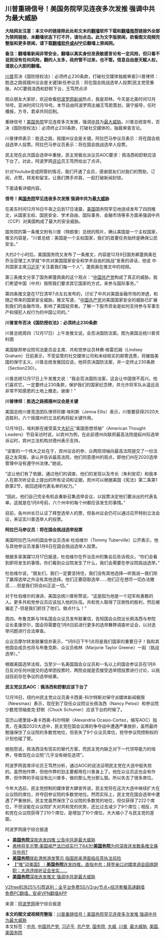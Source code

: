  <h2>川普重磅信号！美国务院罕见连夜多次发推 强调中共为最大威胁</h2> <p class="notice"><b>大陆网友注意：本文中的链接除此处和文末的<a href="https://github.com/bannedbook/fanqiang" >翻墙</a>软件下载和<a href="https://github.com/killgcd/justmysocks/blob/master/README.md">翻墙推荐</a>链接外全部为禁网链接，未翻墙状态下打不开，请勿点击。此为文字版禁闻，欲看图文视频完整版和更多禁闻，请下载<a href="https://github.com/bannedbook/fanqiang">翻墙软件或APP</a>后翻墙上禁闻网。</p><p>备注：翻墙看新闻非常安全，翻墙以真实身份发表敏感言论有一定风险，但只看不说则没有任何风险，翻的人太多，政府管不过来，也不管。信息自由是天赋人权，请放心大胆的翻墙。</b></p>  <div class="entry"> <p id="summary"><a href="https://www.bannedbook.org/bnews/tag/%e5%b7%9d%e6%99%ae/" class="st_tag internal_tag" rel="tag" title="标签 川普 下的日志">川普</a>否决《国防授权法》：必须终止230条款，打破社交媒体独裁审查|川普律师：胜选之路摇摆州议会是关键|新任参议员：将在国会挑战选举人投票|民主党受重挫，AOC要佩洛西和舒默下台，王笃然点评</p> <p>观众朋友大家好，欢迎收看<span class='wp_keywordlink_affiliate'><a href="https://www.aboluowang.com/" title="阿波罗网" target="_blank">阿波罗网</a></span><span class='wp_keywordlink_affiliate'><a href="https://www.bannedbook.org/" title="新闻">新闻</a></span>热点，我是郑林。今天是北美时间12月18号。亚洲时间12月19号。本节目由阿波罗网主编王笃若策划，唐宁报导，任时播报，方寻，君卓共同后制。</p> <p>重磅信号！<a href="https://www.bannedbook.org/bnews/tag/%e7%be%8e%e5%9b%bd%e5%8a%a1%e9%99%a2/" class="st_tag internal_tag" rel="tag" title="标签 美国务院 下的日志">美国务院</a>罕见连夜多次发推，强调<a href="https://www.bannedbook.org/bnews/tag/%e4%b8%ad%e5%85%b1/" class="st_tag internal_tag" rel="tag" title="标签 中共 下的日志">中共</a>为<a href="https://www.bannedbook.org/bnews/tag/%E6%9C%80%E5%A4%A7%E5%A8%81%E8%83%81/" class="st_tag internal_tag" rel="tag" title="标签 最大威胁 下的日志">最大威胁</a>。川普总统宣布，否决《国防授权法》：必须终止230条款，打破社交媒体的，独裁审查言论。</p> <p>川普律师表示：胜选之路，摇摆州议会是关键。阿拉巴马参议员表示：将在国会挑战选举人投票。阿拉巴马参议员表示：将在国会挑战选举人投票。</p> <p>民主党在此次国会选举中重挫，民主党极左派议员AOC要求：佩洛西和舒默应该下台了。对此，阿波罗网<span class='wp_keywordlink_affiliate'><a href="https://www.bannedbook.org/bnews/comments/" title="新闻评论" target="_blank">评论</a></span>员王笃然给出了点评。</p> <p>针对Youtube变成网管的情况，我们开通了会员，感谢朋友们对我们的赞助，订阅，点赞，转发和留言。让我们携手并肩，一起打破新闻封锁。</p> <p>下面请看详细内容。</p> <p><strong>信号！美<a href="https://www.bannedbook.org/bnews/tag/%e5%9b%bd%e5%8a%a1%e9%99%a2/" class="st_tag internal_tag" rel="tag" title="标签 国务院 下的日志">国务院</a>罕见连夜多次发推 强调中共为最<a href="https://www.bannedbook.org/bnews/tag/%E5%A4%A7%E5%A8%81/" class="st_tag internal_tag" rel="tag" title="标签 大威 下的日志">大威</a>胁</strong></p> <p>在美东时间12月16日午夜之后到17日凌晨，<a href="https://www.bannedbook.org/bnews/tag/%e7%be%8e%e5%9b%bd/" class="st_tag internal_tag" rel="tag" title="标签 美国 下的日志">美国</a>国务院罕见地连续发布了四则推文，从国家主权、国民安全、学术自由、国际事务、金融市场等多方面来强调中共（CCP）对美国构成了最大的安全威胁。</p> <p>国务院的第一条推文附有川普（特朗普）总统的照片，确认美国是一个主权国家，推文内容是，“川普总统：美国是一个主权国家，我们的首要任务始终是确保公民安全。”</p>  <p>大约2个小时后，美国国务院又发布了一条推文，内容是12月9日国务卿蓬佩奥在乔治亚理工大学就“中共对美国国家安全和学术自由的挑战”发表的讲话，他说 中共国家主席<a href="https://www.bannedbook.org/bnews/tag/%e4%b9%a0%e8%bf%91%e5%b9%b3/" class="st_tag internal_tag" rel="tag" title="标签 习近平 下的日志">习近平</a>“关注着我们每一个人”，蓬佩奥在推文中的视频。</p> <p>第三条推文分享了国务卿蓬佩奥的这个观点：“<span class='wp_keywordlink_affiliate'><a href="https://www.bannedbook.org/" title="中国" target="_blank">中国</a></span><a href="https://www.bannedbook.org/bnews/tag/%e5%85%b1%e4%ba%a7%e5%85%9a/" class="st_tag internal_tag" rel="tag" title="标签 共产党 下的日志">共产党</a>构成了真正的威胁。我们希望中国（中共）按照我们要求其它国家的方式，来参与国际事务。”</p> <p>第四条推文是在17日清早7点左右发布的，讨论了中共对美国金融市场的渗透，和随之带来的国家安全威胁。推文写道，“<a href="https://www.bannedbook.org/bnews/tag/%e4%b8%ad%e5%9b%bd%e5%85%b1%e4%ba%a7%e5%85%9a/" class="st_tag internal_tag" rel="tag" title="标签 中国共产党 下的日志">中国共产党</a>对美国国家安全的威胁已扩展到我们的金融市场，影响了美国投资者。了解一下股市资金是如何支持参与军事生产和侵犯人权行为的中国公司的。”</p> <p><strong>川普宣布否决《国防授权法》：必须终止230条款</strong></p> <p>川普总统周四（12月17日）上午发推文说，会否决国防法案。图为美国总统川普资料图</p> <p>美国联邦参议院司法委员会主席、共和党参议员林赛‧格雷厄姆（Lindsey Graham）日前表示，不受监管的社交媒体公司和未经核实的邮寄选票，将摧毁美国的保守主义。川普总统发推回应说，他将否决国防法案，并一定终止230条款（Section230）。</p> <p>川普总统12月17日上午发推文说：“我会否决国防法案，这会让中国很不高兴。他们喜欢它。一定要终止230条款，保护我们的国家纪念碑，并允许将军队从遥远且非常不知感恩的土地上撤走。谢谢！”</p> <p><strong>川普律师：胜选之路摇摆州议会是关键</strong></p> <p>美国总统川普竞选团队律师珍娜‧埃利斯（Jenna Ellis）表示，川普要获得2020大选胜利，六个摇摆州的立法机构将起关键作用。</p> <p>12月16日，埃利斯在接受英文<span class='wp_keywordlink_affiliate'><a href="http://www.epochtimes.com/" title="大纪元" target="_blank">大纪元</a></span>“美国思想领袖”（American Thought Leaders）节目采访时说，以宾州为例，在此前德州向联邦最高法院提起州际选举诉讼时，宾州立法机构对德州表示支持。</p>  <p>“该案的一个伟大之处在于，宾州议会的参、众两院领袖向最高法院提交了一份法庭之友简报，承认并告诉最高法院，他们同意德州的观点，即他们州在2020选举管理中没有遵守州法律。”她说。</p> <p>“这让他们有了依据，通过他们的调查、他们的发现以及市长（朱利安尼）和我本人在那次听证会上提出的所有证词和证据，宾州可以根据美国《宪法》第二条第1款第2节，收回选择代表名单的权力。”</p> <p>“因此，他们自己完全有机会重新召集选举会议，以投票决定他们要派出的代表名单。这就是在1月6号前，六个州中的每个州都应该发生的事情。”</p> <p>目前，各州州长已认证了拜登选举人的票，但各州议会仍可以通过召开特别立法会议，来证实川普选举人的投票。</p> <p><strong>阿拉巴马参议员：将在国会挑战选举投票</strong></p> <p>美国阿拉巴马州的国会参议员汤米·杜伯维尔（Tommy Tuberville）公开表示，他与其他参议员准备1月6日在国会挑战选举人投票。</p> <p>根据多家美媒12月17日报道，杜伯维尔在乔治亚州的集会后告诉观众，“你们会看到即将发生的事情，你们看到众议院发生了什么，我们会需要在参议院挑战选举。”</p> <p>杜伯维尔说，“朋友们，我们一定要坚持住，我们没有其他选择—听我说—我们除了赢得选举之外没有其他选择。他们正要窃取选举&#8230;&#8230;他们正在想尽一切办法撒谎&#8230;&#8230;但是我们将会纠正这一切。”</p> <p>对于杜伯维尔的演讲，美国总统川普称赞说，“这是因为他是一个冠军和勇敢的人。更多共和党参议员应该加入他的队伍。共和党人取得了压倒性的胜利，然后被骗走了-但是我们抓住了他们。做点什么！”</p> <p>周四，布鲁克斯与18名国会众议员发布联署信，告知国会众院议长佩洛西与参院议长麦康奈尔，国会将需要在1月6日前进行更多的选举舞弊调查听证会，以对选举问题进行合法审查。</p>  <p>众议员摩尔转发联署信并表示，“1月6日下午1点将是我们国家的重要日子！我和其他国会成员也将与布鲁克斯、众议员格林（Marjorie Taylor Greene）一起（挑战选举）。”</p> <p>根据美国选举法规，当至少一名美国国会众议员和一名以上的国会参议员在1月6日反对任何州提交的选举团投票时，两院会就是否接受选举团投票进行讨论，以挑战目前存在争议的选举结果。</p> <p><strong>民主党议员AOC：佩洛西和舒默应该下台了</strong></p> <p>12月16日，纽约州民主党众议员奥卡西奥-科尔特斯对保守派媒体新闻极限（Newsmax）表示，现在到了现任众议院议长佩洛西（Nancy Pelosi）和参议院少数党领袖查克·舒默（Chuck Schumer）应该下台的时候了。</p> <p>亚历山德里娅•奥卡西奥-科尔特斯（Alexandria Ocasio-Cortez，缩写AOC）指责，在美国2020大选中，民主党在国会议席的争夺战中遭遇严重挫折，虽然最终勉强保住了众议院的多数党地位，但丢失了9个众议员席位，抢夺参议院控制权的计划也碰了壁。</p> <p>她抱怨说，佩洛西没有现实的替代方案，而民主党内缺乏对下一代领导能力的培养，导致现在众议院“几乎没有继任选项”。</p> <p>阿波罗网首席评论员王笃然分析，通过AOC的说法证明民主党在大选中挺失败的。虽然他作弊，但他作弊的劲主要都用在川普身上了。他在众议员这也会有作弊，但作弊的手段没有比川普多，做的那么充分那么狠。所以失去了很多席位。</p> <p>今年大选前，民主党控制的媒体曾大肆宣传说，民主党将在这次大选中继续扩大在众议院的席位，并夺回参议院的多数党地位。然而实际上，民主党在国会选举中遭遇了严重挫折。民主党虽然保住了众议院的多数党的地位，但仅获得了222个席位，不但没能在众议院扩大对共和党的优势，还比过去减少了9个席位；相反，共和党在众议院获得了210个席位，是增加了10个席位，大大缩小了与民主党的差距。</p> <p>阿波罗网唐宁综合报道</p> <ul class='op-related-articles' title='相关阅读'> <li><a href='https://www.bannedbook.org/bnews/comments/20201218/1450521.html' target='_blank'><b>美国务院</b>深夜连发四推 公告中共是最大威胁</a></li> <li><a href='https://www.bannedbook.org/bnews/bannedvideo/20201218/1450434.html' target='_blank'>弗林将军示警:美国戒严法已经实行了64次!<b>美国务院</b>为何深夜连发数条推文痛斥中共?</a></li> <li><a href='https://www.bannedbook.org/bnews/headline/20201218/1450394.html' target='_blank'><b>美国务院</b>就赴港旅游发警示 指国民来港面临任意执法风险</a></li> <li><a href='https://www.bannedbook.org/bnews/bannedvideo/20201218/1450211.html' target='_blank'>【“推”动美国】｜<b>美国务院</b>连发四推，直指中共；拜登亲口对媒体讲会因病辞职；大选违规听证会坐实......</a></li> <li><a href='https://www.bannedbook.org/bnews/cnnews/20201218/1450185.html' target='_blank'><b>美国务院</b>深夜连发推文 强调中共是最大威胁</a></li> </ul> <p class="texttj"> <a href="https://www.bannedbook.org/forum23/topic22702.html" target="_blank">V2free机场25%引荐返利：全平台免费SS/V2ray节点+经济套餐高速翻墙</a><br/> <a href="https://github.com/bannedbook/fanqiang/wiki/%E7%A6%81%E9%97%BB%E7%BD%91%E5%AE%89%E5%8D%93%E7%BF%BB%E5%A2%99%E6%96%B0%E9%97%BBAPP" target="_blank">免费PC翻墙、安卓VPN翻墙APP</a></p><p> 来源：<a href="https://www.aboluowang.com/2020/1219/1535588.html" target="_blank">阿波罗网</a>唐宁综合报道 </p> <a name='sharetosocial'></a>       <div><b>本文的图文或视频完整版</b>：<a href='https://www.bannedbook.org/bnews/topimagenews/20201219/1450602.html'>川普重磅信号！美国务院罕见连夜多次发推 强调中共为最大威胁</a></div>  </div><!--END ENTRY--> <div class="postfooter"> <div>本文标签：<a href="https://www.bannedbook.org/bnews/tag/%e4%b8%ad%e5%85%b1/" rel="tag">中共</a>, <a href="https://www.bannedbook.org/bnews/tag/%e4%b8%ad%e5%9b%bd%e5%85%b1%e4%ba%a7%e5%85%9a/" rel="tag">中国共产党</a>, <a href="https://www.bannedbook.org/bnews/tag/%e4%b9%a0%e8%bf%91%e5%b9%b3/" rel="tag">习近平</a>, <a href="https://www.bannedbook.org/bnews/tag/%e5%85%b1%e4%ba%a7%e5%85%9a/" rel="tag">共产党</a>, <a href="https://www.bannedbook.org/bnews/tag/%e5%9b%bd%e5%8a%a1%e9%99%a2/" rel="tag">国务院</a>, <a href="https://www.bannedbook.org/bnews/tag/%E5%A4%A7%E5%A8%81/" rel="tag">大威</a>, <a href="https://www.bannedbook.org/bnews/tag/%e5%b7%9d%e6%99%ae/" rel="tag">川普</a>, <a href="https://www.bannedbook.org/bnews/tag/%E6%9C%80%E5%A4%A7%E5%A8%81%E8%83%81/" rel="tag">最大威胁</a>, <a href="https://www.bannedbook.org/bnews/tag/%e7%be%8e%e5%9b%bd/" rel="tag">美国</a>, <a href="https://www.bannedbook.org/bnews/tag/%e7%be%8e%e5%9b%bd%e5%8a%a1%e9%99%a2/" rel="tag">美国务院</a></div>  </div><!--END POSTFOOTER--> 